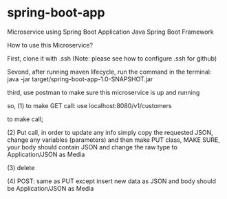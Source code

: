 # spring-boot-app
Microservice using Spring Boot Application Java Spring Boot Framework

How to use this Microservice?

First, clone it with .ssh (Note: please see how to configure .ssh for github)

Sevond, after running maven lifecycle, run the command in the terminal: java -jar target/spring-boot-app-1.0-SNAPSHOT.jar

third, use postman to make sure this microservice is up and running 

so, (1) to make GET call: use localhost:8080/v1/customers

to make call; 

(2) Put call, in order to update any info simply copy the requested JSON, change any variables (parameters) and then make PUT class, MAKE SURE, your body should contain JSON and change the raw type to Application/JSON as Media

(3) delete 

(4) POST: same as PUT except insert new data as JSON and body should be Application/JSON as Media
